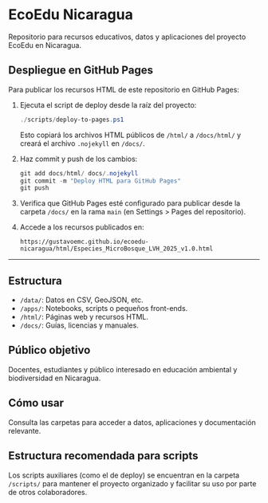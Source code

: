 # EcoEdu Nicaragua

Repositorio para recursos educativos, datos y aplicaciones del proyecto EcoEdu en Nicaragua.

## Despliegue en GitHub Pages

Para publicar los recursos HTML de este repositorio en GitHub Pages:

1. Ejecuta el script de deploy desde la raíz del proyecto:

   ```powershell
   ./scripts/deploy-to-pages.ps1
   ```

   Esto copiará los archivos HTML públicos de `/html/` a `/docs/html/` y creará el archivo `.nojekyll` en `/docs/`.

2. Haz commit y push de los cambios:

   ```powershell
   git add docs/html/ docs/.nojekyll
   git commit -m "Deploy HTML para GitHub Pages"
   git push
   ```

3. Verifica que GitHub Pages esté configurado para publicar desde la carpeta `/docs/` en la rama `main` (en Settings > Pages del repositorio).

4. Accede a los recursos publicados en:

   `https://gustavoemc.github.io/ecoedu-nicaragua/html/Especies_MicroBosque_LVH_2025_v1.0.html`

---

## Estructura

- `/data/`: Datos en CSV, GeoJSON, etc.
- `/apps/`: Notebooks, scripts o pequeños front-ends.
- `/html/`: Páginas web y recursos HTML.
- `/docs/`: Guías, licencias y manuales.

## Público objetivo

Docentes, estudiantes y público interesado en educación ambiental y biodiversidad en Nicaragua.

## Cómo usar

Consulta las carpetas para acceder a datos, aplicaciones y documentación relevante.

## Estructura recomendada para scripts

Los scripts auxiliares (como el de deploy) se encuentran en la carpeta `/scripts/` para mantener el proyecto organizado y facilitar su uso por parte de otros colaboradores.
